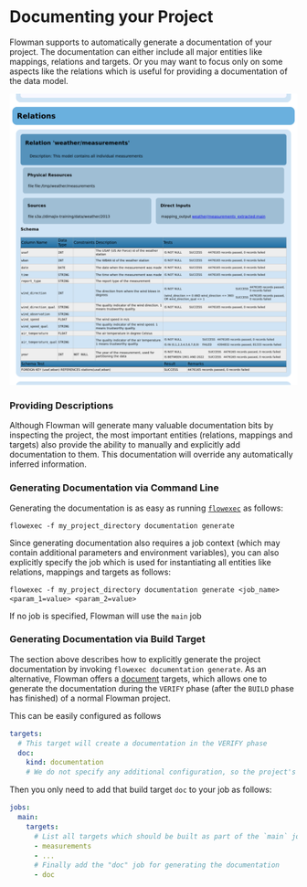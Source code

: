 # Documenting your Project

Flowman supports to automatically generate a documentation of your project. The documentation can either include all
major entities like mappings, relations and targets. Or you may want to focus only on some aspects like the relations
which is useful for providing a documentation of the data model.


![Flowman Documentation](../images/flowman-documentation.png)

### Providing Descriptions

Although Flowman will generate many valuable documentation bits by inspecting the project, the most important entities
(relations, mappings and targets) also provide the ability to manually and explicitly add documentation to them. This
documentation will override any automatically inferred information.


### Generating Documentation via Command Line

Generating the documentation is as easy as running [`flowexec`](../cli/flowexec/index.md) as follows:

```shell
flowexec -f my_project_directory documentation generate
```

Since generating documentation also requires a job context (which may contain additional parameters and environment
variables), you can also explicitly specify the job which is used for instantiating all entities like relations,
mappings and targets as follows:

```shell
flowexec -f my_project_directory documentation generate <job_name> <param_1=value> <param_2=value>
```
If no job is specified, Flowman will use the `main` job


### Generating Documentation via Build Target

The section above describes how to explicitly generate the project documentation by invoking
`flowexec documentation generate`. As an alternative, Flowman offers a [document](../spec/target/document.md)
targets, which allows one to generate the documentation during the `VERIFY` phase (after the `BUILD` phase has
finished) of a normal Flowman project.

This can be easily configured as follows

```yaml
targets:
  # This target will create a documentation in the VERIFY phase
  doc:
    kind: documentation
    # We do not specify any additional configuration, so the project's documentation.yml file will be used
```

Then you only need to add that build target `doc` to your job as follows:

```yaml
jobs:
  main:
    targets:
      # List all targets which should be built as part of the `main` job
      - measurements
      - ...
      # Finally add the "doc" job for generating the documentation 
      - doc
```
